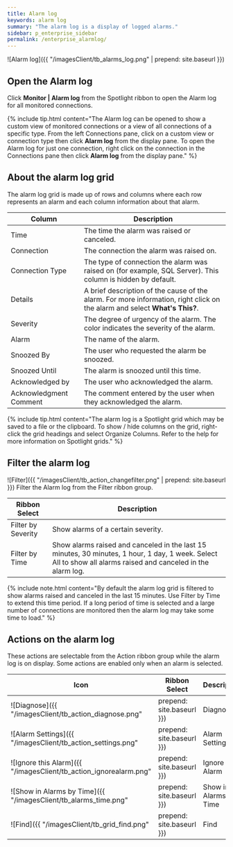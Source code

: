 ```yaml
---
title: Alarm log
keywords: alarm log
summary: "The alarm log is a display of logged alarms."
sidebar: p_enterprise_sidebar
permalink: /enterprise_alarmlog/
---
```


![Alarm log]({{ "/imagesClient/tb_alarms_log.png" | prepend: site.baseurl }})


## Open the Alarm log

Click **Monitor \| Alarm log** from the Spotlight ribbon to open the Alarm log for all monitored connections.

{% include tip.html content="The Alarm log can be opened to show a custom view of monitored connections or a view of all connections of a specific type. From the left Connections pane, click on a custom view or connection type then click **Alarm log** from the display pane. To open the Alarm log for just one connection, right click on the connection in the Connections pane then click **Alarm log** from the display pane." %}


## About the alarm log grid

The alarm log grid is made up of rows and columns where each row represents an alarm and each column information about that alarm.

Column | Description
-------|------------
Time | The time the alarm was raised or canceled.
Connection | The connection the alarm was raised on.
Connection Type | The type of connection the alarm was raised on (for example, SQL Server). This column is hidden by default.
Details | A brief description of the cause of the alarm. For more information, right click on the alarm and select **What's This?**.
Severity | The degree of urgency of the alarm. The color indicates the severity of the alarm.
Alarm | The name of the alarm.
Snoozed By | The user who requested the alarm be snoozed.
Snoozed Until | The alarm is snoozed until this time.
Acknowledged by | The user who acknowledged the alarm.
Acknowledgment Comment | The comment entered by the user when they acknowledged the alarm.

{% include tip.html content="The alarm log is a Spotlight grid which may be saved to a file or the clipboard. To show / hide columns on the grid, right-click the grid headings and select Organize Columns. Refer to the help for more information on Spotlight grids." %}


## Filter the alarm log
![Filter]({{ "/imagesClient/tb_action_changefilter.png" | prepend: site.baseurl }})
Filter the Alarm log from the Filter ribbon group.

Ribbon Select | Description
--------------|------------
Filter by Severity | Show alarms of a certain severity.
Filter by Time | Show alarms raised and canceled in the last 15 minutes, 30 minutes, 1 hour, 1 day, 1 week. Select All to show all alarms raised and canceled in the alarm log.

{% include note.html content="By default the alarm log grid is filtered to show alarms raised and canceled in the last 15 minutes. Use Filter by Time to extend this time period. If a long period of time is selected and a large number of connections are monitored then the alarm log may take some time to load." %}

## Actions on the alarm log
These actions are selectable from the Action ribbon group while the alarm log is on display. Some actions are enabled only when an alarm is selected.

Icon | Ribbon Select | Description
-----|---------------|-------------
![Diagnose]({{ "/imagesClient/tb_action_diagnose.png" | prepend: site.baseurl }}) | Diagnose | Drilldown on data from the connection relevant to the selected alarm.
![Alarm Settings]({{ "/imagesClient/tb_action_settings.png" | prepend: site.baseurl }}) | Alarm Settings | Configure the selected alarm.
![Ignore this Alarm]({{ "/imagesClient/tb_action_ignorealarm.png" | prepend: site.baseurl }}) | Ignore this Alarm | Request Spotlight ignore this alarm and future cases of this alarm. For future cases, request Spotlight ignore this alarm for the current value or for the current connection. The choices are dependent on the type of alarm. This is a simplified interface for Configure \| Alarms \| Do not alarm for certain values.
![Show in Alarms by Time]({{ "/imagesClient/tb_alarms_time.png" | prepend: site.baseurl }}) | Show in Alarms by Time | Show the selected alarm in alarms by time.
![Find]({{ "/imagesClient/tb_grid_find.png" | prepend: site.baseurl }}) | Find | Find text in the display.
